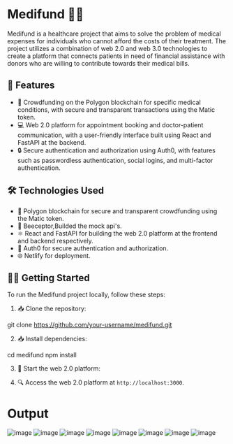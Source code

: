 # Medifund 💊💸

Medifund is a healthcare project that aims to solve the problem of medical expenses for individuals who cannot afford the costs of their treatment. The project utilizes a combination of web 2.0 and web 3.0 technologies to create a platform that connects patients in need of financial assistance with donors who are willing to contribute towards their medical bills.

## 🚀 Features

- 🌟 Crowdfunding on the Polygon blockchain for specific medical conditions, with secure and transparent transactions using the Matic token.
- 💻 Web 2.0 platform for appointment booking and doctor-patient communication, with a user-friendly interface built using React and FastAPI at the backend.
- 🔒 Secure authentication and authorization using Auth0, with features such as passwordless authentication, social logins, and multi-factor authentication.

## 🛠️ Technologies Used

- 🔗 Polygon blockchain for secure and transparent crowdfunding using the Matic token.
- 🚀 Beeceptor,Builded  the mock api's.
- ⚛️ React and FastAPI for building the web 2.0 platform at the frontend and backend respectively.
- 🔑 Auth0 for secure authentication and authorization.
- 🌐 Netlify for deployment.

## 🏃‍♀️ Getting Started

To run the Medifund project locally, follow these steps:

1. 📥 Clone the repository:

git clone https://github.com/your-username/medifund.git


2. 📥 Install dependencies:

cd medifund
npm install


3. 🚀 Start the web 2.0 platform:


4. 🔍 Access the web 2.0 platform at `http://localhost:3000`.





# Output

![image](https://user-images.githubusercontent.com/70086773/226077988-d23192ac-996a-4c7e-b7f8-5146d43a2891.png)
![image](https://user-images.githubusercontent.com/70086773/226078000-d0697467-fc5a-45f0-a118-f5653548416d.png)
![image](https://user-images.githubusercontent.com/70086773/226078004-7b7f89cd-02cd-48f4-acb3-92ca2de5cb5c.png)
![image](https://user-images.githubusercontent.com/70086773/226078022-c048f854-c6fd-4a6b-82f3-3435e277e251.png)
![image](https://user-images.githubusercontent.com/70086773/226078055-25791ee0-fa5b-49bc-b586-1b6af5c913ab.png)
![image](https://user-images.githubusercontent.com/70086773/226078067-2c50f945-5123-4e9c-b0d4-c03f95666467.png)
![image](https://user-images.githubusercontent.com/70086773/226078090-0db368a0-50bc-44c0-ad9e-269efc790199.png)
![image](https://user-images.githubusercontent.com/70086773/226078099-1e2d7847-392a-4949-963d-4b14d3380b71.png)




